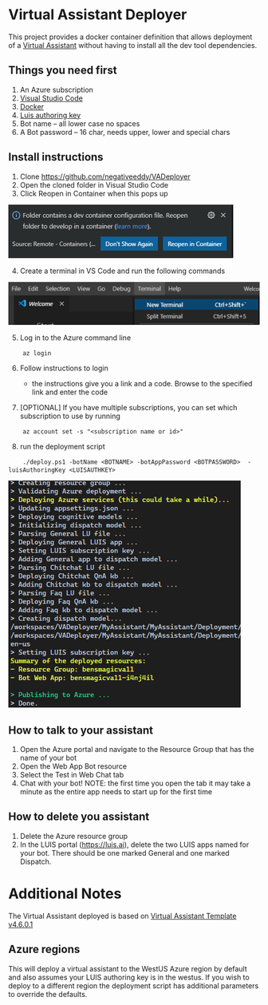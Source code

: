# Virtual Assistant Deployer

This project provides a docker container definition that allows deployment of a [Virtual Assistant](https://microsoft.github.io/botframework-solutions/overview/virtual-assistant-solution/)  without having to install all the dev tool dependencies.

## Things you need first 

1. An Azure subscription 
2. [Visual Studio Code](https://code.visualstudio.com/)
3. [Docker](https://www.docker.com/get-started)
4. [Luis authoring key](https://www.luis.ai/user/settings)
5. Bot name – all lower case no spaces
6. A Bot password – 16 char, needs upper, lower and special chars
 
## Install instructions

1.	Clone https://github.com/negativeeddy/VADeployer
2.	Open the cloned folder in Visual Studio Code 
3.	Click Reopen in Container when this pops up 
   
   ![Container prompt](docs/CodeReopenInContainer.png)
 
4.	Create a terminal in VS Code and run the following commands

![Container prompt](docs/VSCodeMenuNewTerminal.png)

5. Log in to the Azure command line
 ````
     az login
 ```` 
6. Follow instructions to login
    * the instructions give you a link and a code. Browse to the specified link and enter the code
        
7. [OPTIONAL] If you have multiple subscriptions, you can set which subscription to use by running
 ````
     az account set -s "<subscription name or id>"
 ````
8. run the deployment script
````
    ./deploy.ps1 -botName <BOTNAME> -botAppPassword <BOTPASSWORD>  -luisAuthoringKey <LUISAUTHKEY>
````
![Container prompt](docs/deployoutput.png)

## How to talk to your assistant
1. Open the Azure portal and navigate to the Resource Group that has the name of your bot
2. Open the Web App Bot resource
3. Select the Test in Web Chat tab
4. Chat with your bot! 
NOTE: the first time you open the tab it may take a minute as the entire app needs to start up for the first time

## How to delete you assistant
1. Delete the Azure resource group
2. In the LUIS portal (https://luis.ai), delete the two LUIS apps named for your bot. There should be one marked General and one marked Dispatch.

# Additional Notes
The Virtual Assistant deployed is based on [Virtual Assistant Template v4.6.0.1](https://marketplace.visualstudio.com/items?itemName=BotBuilder.VirtualAssistantTemplate)

## Azure regions
This will deploy a virtual assistant to the WestUS Azure region by default and also assumes your LUIS authoring key is in the westus. If you wish to deploy to a different region the deployment script has additional parameters to override the defaults.
